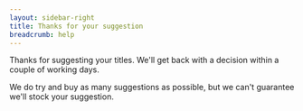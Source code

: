 ```yaml
---
layout: sidebar-right
title: Thanks for your suggestion
breadcrumb: help
---
```


Thanks for suggesting your titles. We'll get back with a decision within a couple of working days.

We do try and buy as many suggestions as possible, but we can't guarantee we'll stock your suggestion. 
